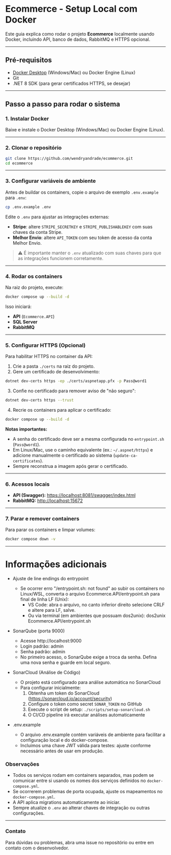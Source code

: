 # Ecommerce - Setup Local com Docker

Este guia explica como rodar o projeto **Ecommerce** localmente usando Docker, incluindo API, banco de dados, RabbitMQ e HTTPS opcional.

---

## Pré-requisitos

* [Docker Desktop](https://www.docker.com/products/docker-desktop) (Windows/Mac) ou Docker Engine (Linux)
* Git
* .NET 8 SDK (para gerar certificados HTTPS, se desejar)

---

## Passo a passo para rodar o sistema

### 1. Instalar Docker

Baixe e instale o Docker Desktop (Windows/Mac) ou Docker Engine (Linux).

---

### 2. Clonar o repositório

```bash
git clone https://github.com/wendryandrade/ecommerce.git
cd ecommerce
```

---

### 3. Configurar variáveis de ambiente

Antes de buildar os containers, copie o arquivo de exemplo `.env.example` para `.env`:

```bash
cp .env.example .env
```

Edite o `.env` para ajustar as integrações externas:

* **Stripe**: altere `STRIPE_SECRETKEY` e `STRIPE_PUBLISHABLEKEY` com suas chaves da conta Stripe.
* **Melhor Envio**: altere `API_TOKEN` com seu token de acesso da conta Melhor Envio.

> ⚠️ É importante manter o `.env` atualizado com suas chaves para que as integrações funcionem corretamente.

---

### 4. Rodar os containers

Na raiz do projeto, execute:

```bash
docker compose up --build -d
```

Isso iniciará:

* **API** (`Ecommerce.API`)
* **SQL Server**
* **RabbitMQ**

---

### 5. Configurar HTTPS (Opcional)

Para habilitar HTTPS no container da API:

1. Crie a pasta `./certs` na raiz do projeto.
2. Gere um certificado de desenvolvimento:

```bash
dotnet dev-certs https -ep ./certs/aspnetapp.pfx -p Pass@word1
```

3. Confie no certificado para remover aviso de "não seguro":

```bash
dotnet dev-certs https --trust
```

4. Recrie os containers para aplicar o certificado:

```bash
docker compose up --build -d
```

**Notas importantes:**

* A senha do certificado deve ser a mesma configurada no `entrypoint.sh` (`Pass@word1`).
* Em Linux/Mac, use o caminho equivalente (ex.: `~/.aspnet/https`) e adicione manualmente o certificado ao sistema (`update-ca-certificates`).
* Sempre reconstrua a imagem após gerar o certificado.

---

### 6. Acessos locais

* **API (Swagger):** [https://localhost:8081/swagger/index.html](https://localhost:8081/swagger/index.html)
* **RabbitMQ:** [http://localhost:15672](http://localhost:15672)

---

### 7. Parar e remover containers

Para parar os containers e limpar volumes:

```bash
docker compose down -v
```

---

# Informações adicionais

- Ajuste de line endings do entrypoint
  - Se ocorrer erro "/entrypoint.sh: not found" ao subir os containers no Linux/WSL, converta o arquivo Ecommerce.API/entrypoint.sh para final de linha LF (Unix):
    - VS Code: abra o arquivo, no canto inferior direito selecione CRLF e altere para LF, salve.
    - Ou via terminal (em ambientes que possuam dos2unix): dos2unix Ecommerce.API/entrypoint.sh

- SonarQube (porta 9000)
  - Acesse http://localhost:9000
  - Login padrão: admin
  - Senha padrão: admin
  - No primeiro acesso, o SonarQube exige a troca da senha. Defina uma nova senha e guarde em local seguro.

- SonarCloud (Análise de Código)
  - O projeto está configurado para análise automática no SonarCloud
  - Para configurar inicialmente:
    1. Obtenha um token do SonarCloud (https://sonarcloud.io/account/security)
    2. Configure o token como secret `SONAR_TOKEN` no GitHub
    3. Execute o script de setup: `./scripts/setup-sonarcloud.sh`
    4. O CI/CD pipeline irá executar análises automaticamente

- .env.example
  - O arquivo .env.example contém variáveis de ambiente para facilitar a configuração local e do docker-compose.
  - Incluímos uma chave JWT válida para testes: ajuste conforme necessário antes de usar em produção.


### Observações

* Todos os serviços rodam em containers separados, mas podem se comunicar entre si usando os nomes dos serviços definidos no `docker-compose.yml`.
* Se ocorrerem problemas de porta ocupada, ajuste os mapeamentos no `docker-compose.yml`.
* A API aplica migrations automaticamente ao iniciar.
* Sempre atualize o `.env` ao alterar chaves de integração ou outras configurações.

---

### Contato

Para dúvidas ou problemas, abra uma issue no repositório ou entre em contato com o desenvolvedor.
